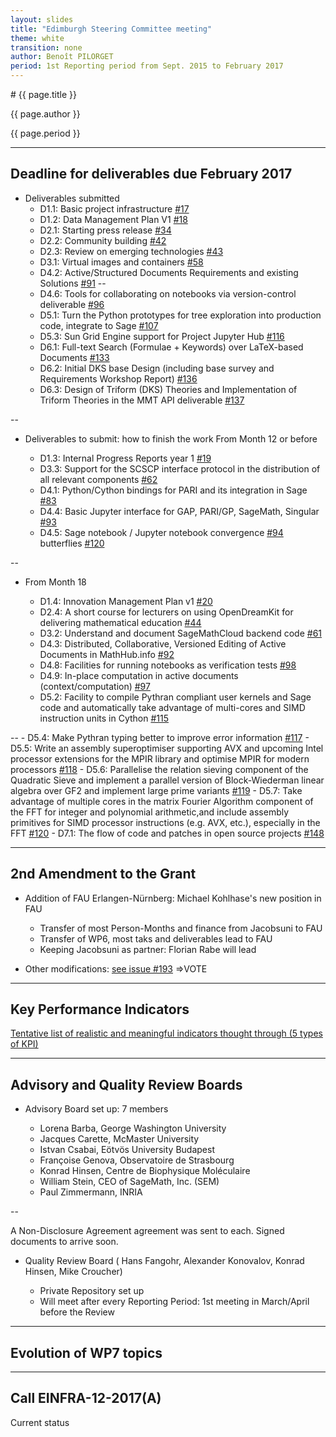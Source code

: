 ```yaml
---
layout: slides
title: "Edimburgh Steering Committee meeting"
theme: white
transition: none
author: Benoît PILORGET
period: 1st Reporting period from Sept. 2015 to February 2017
---
```


<section data-markdown data-separator="^---\n" data-separator-vertical="^--\n">
# {{ page.title }}

{{ page.author }}

{{ page.period }}

---

## Deadline for deliverables due February 2017

- Deliverables submitted
    - D1.1: Basic project infrastructure [#17](https://github.com/OpenDreamKit/OpenDreamKit/issues/17)
    - D1.2: Data Management Plan V1 [#18](https://github.com/OpenDreamKit/OpenDreamKit/issues/18)
    - D2.1: Starting press release [#34](https://github.com/OpenDreamKit/OpenDreamKit/issues/34)
    - D2.2: Community building [#42](https://github.com/OpenDreamKit/OpenDreamKit/issues/42)
    - D2.3: Review on emerging technologies [#43](https://github.com/OpenDreamKit/OpenDreamKit/issues/43)
    - D3.1: Virtual images and containers [#58](https://github.com/OpenDreamKit/OpenDreamKit/issues/)
    - D4.2: Active/Structured Documents Requirements and existing Solutions [#91](https://github.com/OpenDreamKit/OpenDreamKit/issues/91)
--
    - D4.6: Tools for collaborating on notebooks via version-control deliverable [#96](https://github.com/OpenDreamKit/OpenDreamKit/issues/96)
    - D5.1: Turn the Python prototypes for tree exploration into production code, integrate to Sage [#107](https://github.com/OpenDreamKit/OpenDreamKit/issues/107)
    - D5.3: Sun Grid Engine support for Project Jupyter Hub [#116](https://github.com/OpenDreamKit/OpenDreamKit/issues/116)
    - D6.1: Full-text Search (Formulae + Keywords) over LaTeX-based Documents [#133](https://github.com/OpenDreamKit/OpenDreamKit/issues/133)
    - D6.2: Initial DKS base Design (including base survey and Requirements Workshop Report) [#136](https://github.com/OpenDreamKit/OpenDreamKit/issues/136)
    - D6.3: Design of Triform (DKS) Theories and Implementation of Triform Theories in the MMT API deliverable [#137](https://github.com/OpenDreamKit/OpenDreamKit/issues/137)

--

- Deliverables to submit: how to finish the work
From Month 12 or before

    - D1.3: Internal Progress Reports year 1 [#19](https://github.com/OpenDreamKit/OpenDreamKit/issues/19)
    - D3.3: Support for the SCSCP interface protocol in the distribution of all relevant components [#62](https://github.com/OpenDreamKit/OpenDreamKit/issues/62)
    - D4.1: Python/Cython bindings for PARI and its integration in Sage [#83](https://github.com/OpenDreamKit/OpenDreamKit/issues/83)
    - D4.4: Basic Jupyter interface for GAP, PARI/GP, SageMath, Singular [#93](https://github.com/OpenDreamKit/OpenDreamKit/issues/93)
    - D4.5: Sage notebook / Jupyter notebook convergence [#94](https://github.com/OpenDreamKit/OpenDreamKit/issues/94)
     butterflies [#120](https://github.com/OpenDreamKit/OpenDreamKit/issues/120)

--

- From Month 18

    - D1.4: Innovation Management Plan v1 [#20](https://github.com/OpenDreamKit/OpenDreamKit/issues/20)
    - D2.4: A short course for lecturers on using OpenDreamKit for delivering mathematical education [#44](https://github.com/OpenDreamKit/OpenDreamKit/issues/44)
    - D3.2: Understand and document SageMathCloud backend code [#61](https://github.com/OpenDreamKit/OpenDreamKit/issues/61)
    - D4.3: Distributed, Collaborative, Versioned Editing of Active Documents in MathHub.info [#92](https://github.com/OpenDreamKit/OpenDreamKit/issues/92)
    - D4.8: Facilities for running notebooks as verification tests [#98](https://github.com/OpenDreamKit/OpenDreamKit/issues/98)
    - D4.9: In-place computation in active documents (context/computation) [#97](https://github.com/OpenDreamKit/OpenDreamKit/issues/97)
    - D5.2: Facility to compile Pythran compliant user kernels and Sage code and automatically take advantage of multi-cores and SIMD instruction units in Cython [#115](https://github.com/OpenDreamKit/OpenDreamKit/issues/115)
    
--
    - D5.4: Make Pythran typing better to improve error information [#117](https://github.com/OpenDreamKit/OpenDreamKit/issues/117)
    - D5.5: Write an assembly superoptimiser supporting AVX and upcoming Intel processor extensions for the MPIR library and optimise MPIR for modern processors [#118](https://github.com/OpenDreamKit/OpenDreamKit/issues/118)
    - D5.6: Parallelise the relation sieving component of the Quadratic Sieve and implement a parallel version of Block-Wiederman linear algebra over GF2 and implement large prime variants [#119](https://github.com/OpenDreamKit/OpenDreamKit/issues/119)
    - D5.7: Take advantage of multiple cores in the matrix Fourier Algorithm component of the FFT for integer and polynomial arithmetic,and include assembly primitives for SIMD processor instructions (e.g. AVX, etc.), especially in the FFT [#120](https://github.com/OpenDreamKit/OpenDreamKit/issues/120)
    - D7.1: The flow of code and patches in open source projects [#148](https://github.com/OpenDreamKit/OpenDreamKit/issues/148)
    
---

## 2nd Amendment to the Grant

- Addition of FAU Erlangen-Nürnberg: Michael Kohlhase's new position in FAU

   - Transfer of most Person-Months and finance from Jacobsuni to FAU
   - Transfer of WP6, most taks and deliverables lead to FAU
   - Keeping Jacobsuni as partner: Florian Rabe will lead

- Other modifications: [see issue #193](https://github.com/OpenDreamKit/OpenDreamKit/issues/193) =>VOTE

---

## Key Performance Indicators

[Tentative list of realistic and meaningful indicators thought through (5 types of KPI)](https://github.com/OpenDreamKit/OpenDreamKit/issues/179)

---

## Advisory and Quality Review Boards

- Advisory Board set up: 7 members                        
     
   - Lorena Barba, George Washington University	     
   - Jacques Carette, McMaster University	     
   - Istvan Csabai, Eötvös University Budapest	   
   - Françoise Genova, Observatoire de Strasbourg	     
   - Konrad Hinsen, Centre de Biophysique Moléculaire 
   - William Stein, CEO of SageMath, Inc. (SEM)
   - Paul Zimmermann, INRIA	        
   
--

A Non-Disclosure Agreement agreement was sent to each. Signed documents to arrive soon.

- Quality Review Board ( Hans Fangohr, Alexander Konovalov, Konrad Hinsen, Mike Croucher)

   - Private Repository set up
   - Will meet after every Reporting Period: 1st meeting in March/April before the Review

---

## Evolution of WP7 topics


---

## Call EINFRA-12-2017(A)

Current status

</section>
